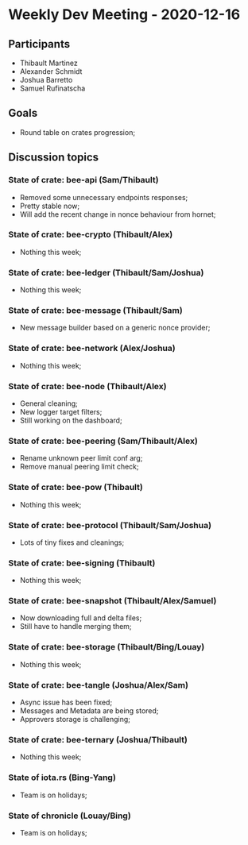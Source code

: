 # Weekly Dev Meeting - 2020-12-16

## Participants

- Thibault Martinez
- Alexander Schmidt
- Joshua Barretto
- Samuel Rufinatscha

## Goals

- Round table on crates progression;

## Discussion topics

### State of crate: bee-api (Sam/Thibault)

- Removed some unnecessary endpoints responses;
- Pretty stable now;
- Will add the recent change in nonce behaviour from hornet;

### State of crate: bee-crypto (Thibault/Alex)

- Nothing this week;

### State of crate: bee-ledger (Thibault/Sam/Joshua)

- Nothing this week;

### State of crate: bee-message (Thibault/Sam)

- New message builder based on a generic nonce provider;

### State of crate: bee-network (Alex/Joshua)

- Nothing this week;

### State of crate: bee-node (Thibault/Alex)

- General cleaning;
- New logger target filters;
- Still working on the dashboard;

### State of crate: bee-peering (Sam/Thibault/Alex)

- Rename unknown peer limit conf arg;
- Remove manual peering limit check;

### State of crate: bee-pow (Thibault)

- Nothing this week;

### State of crate: bee-protocol (Thibault/Sam/Joshua)

- Lots of tiny fixes and cleanings;

### State of crate: bee-signing (Thibault)

- Nothing this week;

### State of crate: bee-snapshot (Thibault/Alex/Samuel)

- Now downloading full and delta files;
- Still have to handle merging them;

### State of crate: bee-storage (Thibault/Bing/Louay)

- Nothing this week;

### State of crate: bee-tangle (Joshua/Alex/Sam)

- Async issue has been fixed;
- Messages and Metadata are being stored;
- Approvers storage is challenging;

### State of crate: bee-ternary (Joshua/Thibault)

- Nothing this week;

### State of iota.rs (Bing-Yang)

- Team is on holidays;

### State of chronicle (Louay/Bing)

- Team is on holidays;
